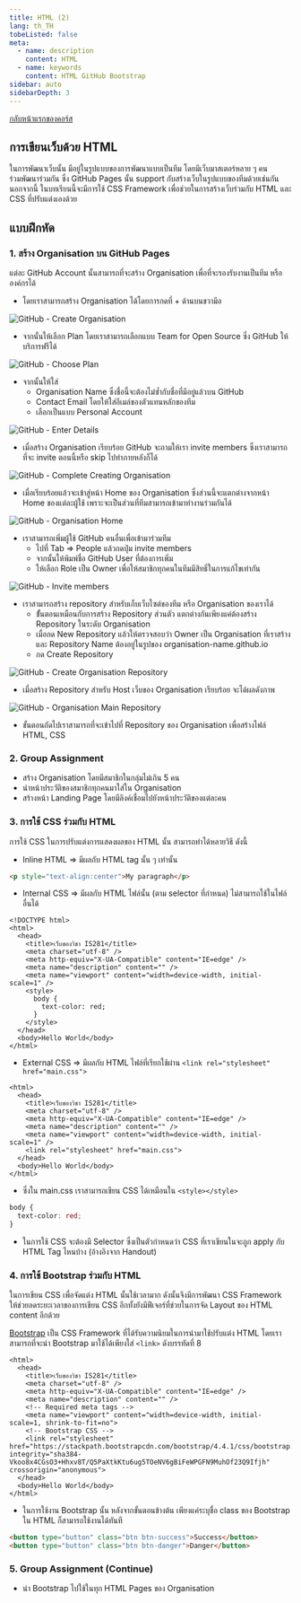 ```yaml
---
title: HTML (2)
lang: th_TH
tobeListed: false
meta:
  - name: description
    content: HTML
  - name: keywords
    content: HTML GitHub Bootstrap
sidebar: auto
sidebarDepth: 3
---
```

[กลับหน้าแรกของคอร์ส](/courses/is281/)

## การเขียนเว็บด้วย HTML

ในการพัฒนาเว็บนั้น มีอยู่ในรูปแบบของการพัฒนาแบบเป็นทีม โดยมีเว็บมาสเตอร์หลาย ๆ คนร่วมพัฒนาร่วมกัน ซึ่ง GitHub Pages นั้น support กับสร้างเว็บในรูปแบบของทีมด้วยเช่นกัน นอกจากนี้ ในบทเรียนนี้จะมีการใช้ CSS Framework เพื่อช่วยในการสร้างเว็บร่วมกับ HTML และ CSS ที่ปรับแต่งเองด้วย

## แบบฝึกหัด

### 1. สร้าง Organisation บน GitHub Pages

แต่ละ GitHub Account นั้นสามารถที่จะสร้าง Organisation เพื่อที่จะรองรับงานเป็นทีม หรือองค์กรได้

- โดยเราสามารถสร้าง Organisation ได้โดยการกดที่ + ด้านบนขวามีอ

![GitHub - Create Organisation](/assets/is281/html-02-create-org.png)

- จากนั้นให้เลือก Plan โดยเราสามารถเลือกแบบ Team for Open Source ซึ่ง GitHub ให้บริการฟรีได้

![GitHub - Choose Plan](/assets/is281/html-02-choose-plan.png)

- จากนั้นให้ใส่
  - Organisation Name ซึ่งชื่อนี้จะต้องไม่ซ้ำกับชื่อที่มีอยู่แล้วบน GitHub
  - Contact Email โดยให้ใส่อีเมล์ของตัวแทนหลักของทีม
  - เลือกเป็นแบบ Personal Account

![GitHub - Enter Details](/assets/is281/html-02-enter-org-details.png)

- เมื่อสร้าง Organisation เรียบร้อย GitHub จะถามให้เรา invite members ซึ่งเราสามารถที่จะ invite ตอนนี้หรือ skip ไปทำภายหลังก็ได้

![GitHub - Complete Creating Organisation](/assets/is281/html-02-complete-org.png)

- เมื่อเรียบร้อยแล้วจะเข้าสู่หน้า Home ของ Organisation ซึ่งส่วนนี้จะแตกต่างจากหน้า Home ของแต่ละผู้ใช้ เพราะจะเป็นส่วนที่ทีมสามารถเข้ามาทำงานร่วมกันได้

![GitHub - Organisation Home](/assets/is281/html-02-org-home.png)

- เราสามารถเพิ่มผู้ใช้ GitHub คนอื่นเพื่อเข้ามาร่วมทีม
  - ไปที่ Tab => People แล้วกดปุ่ม invite members
  - จากนั้นให้พิมพ์ชื่อ GitHub User ที่ต้องการเพิ่ม
  - ให้เลือก Role เป็น Owner เพื่อให้สมาชิกทุกคนในทีมมีสิทธิ์ในการแก้ไขเท่ากัน

![GitHub - Invite members](/assets/is281/html-02-invite-members.png)

- เราสามารถสร้าง repository สำหรับเก็บเว็บไซต์ของทีม หรือ Organisation ของเราได้
  - ขั้้นตอนเหมือนกับการสร้าง Repository ส่วนตัว แตกต่างกันเพียงแค่ต้องสร้าง Repository ในระดับ Organisation
  - เมื่อกด New Repository แล้วให้ตรวจสอบว่า Owner เป็น Organisation ที่เราสร้าง และ Repository Name ต้องอยู่ในรูปของ organisation-name.github.io
  - กด Create Repository

![GitHub - Create Organisation Repository](/assets/is281/html-02-create-org-repo.png)

- เมื่อสร้าง Repository สำหรับ Host เว็บของ Organisation เรียบร้อย จะได้ผลดังภาพ

![GitHub - Organisation Main Repository](/assets/is281/html-02-main-repo.png)

- ขั้นตอนถัดไปเราสามารถที่จะเข้าไปที่ Repository ของ Organisation เพื่อสร้างไฟล์ HTML, CSS

### 2. Group Assignment

- สร้าง Organisation โดยมีสมาชิกในกลุ่มไม่เกิน 5 คน
- นำหน้าประวัติของสมาชิกทุกคนมาใส่ใน Organisation
- สร้างหน้า Landing Page โดยมีลิงค์เชื่อมไปยังหน้าประวัติของแต่ละคน

### 3. การใช้ CSS ร่วมกับ HTML

การใช้ CSS ในการปรับแต่งการแสดงผลของ HTML นั้น สามารถทำได้หลายวิธี ดังนี้

- Inline HTML => มีผลกับ HTML tag นั้น ๆ เท่านั้น

```html
<p style="text-align:center">My paragraph</p>

```

- Internal CSS => มีผลกับ HTML ไฟล์นั้น (ตาม selector ที่กำหนด) ไม่สามารถใช้ในไฟล์อื่นได้

```html{9-13}
<!DOCTYPE html>
<html>
  <head>
    <title>เว็บของวิชา IS281</title>
    <meta charset="utf-8" />
    <meta http-equiv="X-UA-Compatible" content="IE=edge" />
    <meta name="description" content="" />
    <meta name="viewport" content="width=device-width, initial-scale=1" />
    <style>
      body {
        text-color: red;
      }
    </style>
  </head>
  <body>Hello World</body>
</html>
```

- External CSS => มีผลกับ HTML ไฟล์ที่เรียกใช้ผ่าน `<link rel="stylesheet" href="main.css">`

```html{8}
<html>
  <head>
    <title>เว็บของวิชา IS281</title>
    <meta charset="utf-8" />
    <meta http-equiv="X-UA-Compatible" content="IE=edge" />
    <meta name="description" content="" />
    <meta name="viewport" content="width=device-width, initial-scale=1" />
    <link rel="stylesheet" href="main.css">
  </head>
  <body>Hello World</body>
</html>
```

- ซึ่งใน main.css เราสามารถเขียน CSS ได้เหมือนใน `<style></style>`

```css
body {
  text-color: red;
}

```

- ในการใช้ CSS จะต้องมี Selector ซึ่งเป็นตัวกำหนดว่า CSS ที่เราเขียนในจะถูก apply กับ HTML Tag ไหนบ้าง (อ้างอิงจาก Handout)

### 4. การใช้ Bootstrap ร่วมกับ HTML

ในการเขียน CSS เพื่อจัดแต่ง HTML นั้นใช้เวลามาก ดังนั้นจึงมีการพัฒนา CSS Framework ให้ช่วยลดระยะเวลาของการเขียน CSS อีกทั้งยังมีฟีเจอร์ที่ช่วยในการจัด Layout ของ HTML content อีกด้วย

[Bootstrap](<https://getbootstrap.com/docs/4.4/getting-started/introduction/>) เป็น CSS Framework ที่ได้รับความนิยมในการนำมาใช้ปรับแต่ง HTML โดยเราสามารถที่จะนำ Bootstrap มาใช้ได้เพียงใส่ `<link>` ดังบรรทัดที่ 8

```html{8,10}
<html>
  <head>
    <title>เว็บของวิชา IS281</title>
    <meta charset="utf-8" />
    <meta http-equiv="X-UA-Compatible" content="IE=edge" />
    <meta name="description" content="" />
    <!-- Required meta tags -->
    <meta name="viewport" content="width=device-width, initial-scale=1, shrink-to-fit=no">
    <!-- Bootstrap CSS -->
    <link rel="stylesheet" href="https://stackpath.bootstrapcdn.com/bootstrap/4.4.1/css/bootstrap.min.css" integrity="sha384-Vkoo8x4CGsO3+Hhxv8T/Q5PaXtkKtu6ug5TOeNV6gBiFeWPGFN9MuhOf23Q9Ifjh" crossorigin="anonymous">
  </head>
  <body>Hello World</body>
</html>
```

- ในการใช้งาน Bootstrap นั้น หลังจากขั้นตอนข้างต้น เพียงแค่ระบุชื่อ class ของ Bootstrap ใน HTML ก็สามารถใช้งานได้ทันที

```html
<button type="button" class="btn btn-success">Success</button>
<button type="button" class="btn btn-danger">Danger</button>
```

### 5. Group Assignment (Continue)

- นำ Bootstrap ไปใช้ในทุก HTML Pages ของ Organisation
